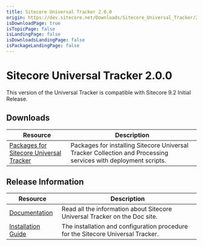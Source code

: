 ```yaml
---
title: Sitecore Universal Tracker 2.0.0
origin: https://dev.sitecore.net/Downloads/Sitecore_Universal_Tracker/2x/Sitecore_Universal_Tracker_200.aspx
isDownloadPage: true
isTopicPage: false
isLandingPage: false
isDownloadsLandingPage: false
isPackageLandingPage: false
---
```


# Sitecore Universal Tracker 2.0.0

This version of the Universal Tracker is compatible with Sitecore 9.2 Initial Release.

## Downloads

 | Resource | Description |
 | --- | --- |
 | [Packages for Sitecore Universal Tracker](https://scdp.blob.core.windows.net/downloads/Sitecore%20Universal%20Tracker/2x/Sitecore%20Universal%20Tracker%20200/Secure/Sitecore%20Universal%20Tracker%202.0.0.zip) | Packages for installing Sitecore Universal Tracker Collection and Processing services with deployment scripts. |

## Release Information

 | Resource | Description |
 | --- | --- |
 | [Documentation](https://doc.sitecore.com/developers/92/sitecore-experience-platform/en/universal-tracker.html) | Read all the information about Sitecore Universal Tracker on the Doc site. |
 | [Installation Guide](https://scdp.blob.core.windows.net/downloads/Sitecore%20Universal%20Tracker/2x/Sitecore%20Universal%20Tracker%20200/Secure/Universal_Tracker_2_0_Installation_Guide-en.pdf) | The installation and configuration procedure for the Sitecore Universal Tracker. |